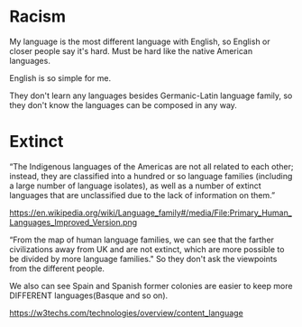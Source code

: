 # Racism

My language is the most different language with English, so English or closer people say it's hard. Must be hard like the native American languages.

English is so simple for me.

<!--
They even don't consider the Korean.

They prefer words starting with J.
-->

They don't learn any languages besides Germanic-Latin language family, so they don't know the languages can be composed in any way.

# Extinct

“The Indigenous languages of the Americas are not all related to each other; instead, they are classified into a hundred or so language families (including a large number of language isolates), as well as a number of extinct languages that are unclassified due to the lack of information on them.”

https://en.wikipedia.org/wiki/Language_family#/media/File:Primary_Human_Languages_Improved_Version.png

“From the map of human language families, we can see that the farther civilizations away from UK and are not extinct, which are more possible to be divided by more language families." So they don't ask the viewpoints from the different people.

We also can see Spain and Spanish former colonies are easier to keep more DIFFERENT languages(Basque and so on).

https://w3techs.com/technologies/overview/content_language